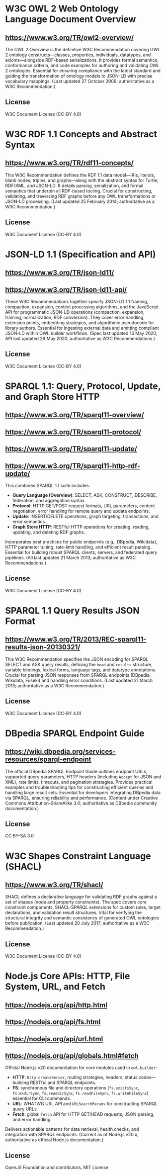 # W3C OWL 2 Web Ontology Language Document Overview

## https://www.w3.org/TR/owl2-overview/

The OWL 2 Overview is the definitive W3C Recommendation covering OWL 2 ontology constructs—classes, properties, individuals, datatypes, and axioms—alongside RDF-based serializations. It provides formal semantics, conformance criteria, and code examples for authoring and validating OWL 2 ontologies. Essential for ensuring compliance with the latest standard and guiding the transformation of ontology models to JSON-LD with precise vocabulary mappings. (Last updated 27 October 2009; authoritative as a W3C Recommendation.)

## License

W3C Document License (CC-BY 4.0)

# W3C RDF 1.1 Concepts and Abstract Syntax

## https://www.w3.org/TR/rdf11-concepts/

This W3C Recommendation defines the RDF 1.1 data model—IRIs, literals, blank nodes, triples, and graphs—along with the abstract syntax for Turtle, RDF/XML, and JSON-LD. It details parsing, serialization, and formal semantics that underpin all RDF-based tooling. Crucial for constructing, validating, and traversing RDF graphs before any OWL transformations or JSON-LD processing. (Last updated 25 February 2014; authoritative as a W3C Recommendation.)

## License

W3C Document License (CC-BY 4.0)

# JSON-LD 1.1 (Specification and API)

## https://www.w3.org/TR/json-ld11/

## https://www.w3.org/TR/json-ld11-api/

These W3C Recommendations together specify JSON-LD 1.1 framing, compaction, expansion, context processing algorithms, and the JavaScript API for programmatic JSON-LD operations (compaction, expansion, framing, normalization, RDF conversion). They cover error handling, extension points, embedding strategies, and algorithmic pseudocode for library authors. Essential for ingesting external data and emitting compliant JSON-LD within OWL builder workflows. (Spec last updated 16 May 2020; API last updated 29 May 2020; authoritative as W3C Recommendations.)

## License

W3C Document License (CC-BY 4.0)

# SPARQL 1.1: Query, Protocol, Update, and Graph Store HTTP

## https://www.w3.org/TR/sparql11-overview/

## https://www.w3.org/TR/sparql11-protocol/

## https://www.w3.org/TR/sparql11-update/

## https://www.w3.org/TR/sparql11-http-rdf-update/

This combined SPARQL 1.1 suite includes:

- **Query Language (Overview)**: SELECT, ASK, CONSTRUCT, DESCRIBE, federation, and aggregation syntax.
- **Protocol**: HTTP GET/POST request formats, URL parameters, content negotiation, error handling for remote query and update endpoints.
- **Update**: INSERT/DELETE operations, graph targeting, transactions, and error semantics.
- **Graph Store HTTP**: RESTful HTTP operations for creating, reading, updating, and deleting RDF graphs.

Incorporates best practices for public endpoints (e.g., DBpedia, Wikidata), HTTP parameter tuning, rate-limit handling, and efficient result parsing. Essential for building robust SPARQL clients, servers, and federated query pipelines. (All last updated 21 March 2013; authoritative as W3C Recommendations.)

## License

W3C Document License (CC-BY 4.0)

# SPARQL 1.1 Query Results JSON Format

## https://www.w3.org/TR/2013/REC-sparql11-results-json-20130321/

This W3C Recommendation specifies the JSON encoding for SPARQL SELECT and ASK query results, defining the `head` and `results` structure, variable bindings, lexical forms, language tags, and datatype annotations. Crucial for parsing JSON responses from SPARQL endpoints (DBpedia, Wikidata, Fuseki) and handling error conditions. (Last updated 21 March 2013; authoritative as a W3C Recommendation.)

## License

W3C Document License (CC-BY 4.0)

# DBpedia SPARQL Endpoint Guide

## https://wiki.dbpedia.org/services-resources/sparql-endpoint

The official DBpedia SPARQL Endpoint Guide outlines endpoint URLs, supported query parameters, HTTP headers (including `Accept` for JSON and XML), rate limits, timeouts, and pagination strategies. Provides practical examples and troubleshooting tips for constructing efficient queries and handling large result sets. Essential for developers integrating DBpedia data via SPARQL, ensuring reliability and performance. (Content under Creative Commons Attribution-ShareAlike 3.0; authoritative as DBpedia community documentation.)

## License

CC BY-SA 3.0

# W3C Shapes Constraint Language (SHACL)

## https://www.w3.org/TR/shacl/

SHACL defines a declarative language for validating RDF graphs against a set of shapes (node and property constraints). The spec covers core constraint components, SHACL-SPARQL extensions for custom rules, target declarations, and validation result structures. Vital for verifying the structural integrity and semantic consistency of generated OWL ontologies before publication. (Last updated 20 July 2017; authoritative as a W3C Recommendation.)

## License

W3C Document License (CC-BY 4.0)

# Node.js Core APIs: HTTP, File System, URL, and Fetch

## https://nodejs.org/api/http.html

## https://nodejs.org/api/fs.html

## https://nodejs.org/api/url.html

## https://nodejs.org/api/globals.html#fetch

Official Node.js v20 documentation for core modules used in `owl-builder`:

- **HTTP**: `http.createServer`, routing strategies, headers, status codes—building RESTful and SPARQL endpoints.
- **FS**: synchronous file and directory operations (`fs.existsSync`, `fs.mkdirSync`, `fs.readdirSync`, `fs.readFileSync`, `fs.writeFileSync`) essential for CLI commands.
- **URL**: WHATWG URL API and `URLSearchParams` for constructing SPARQL query URLs.
- **Fetch**: global `fetch` API for HTTP GET/HEAD requests, JSON parsing, and error handling.

Delivers actionable patterns for data retrieval, health checks, and integration with SPARQL endpoints. (Current as of Node.js v20.x; authoritative as official Node.js documentation.)

## License

OpenJS Foundation and contributors, MIT License